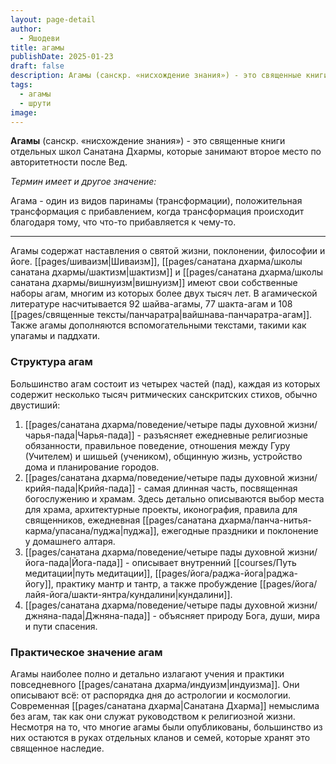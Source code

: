 ```yaml
---
layout: page-detail
author:
  - Яшодеви
title: агамы
publishDate: 2025-01-23
draft: false
description: Агамы (санскр. «нисхождение знания») - это священные книги отдельных школ Санатана Дхармы, которые занимают второе место по авторитетности после Вед. Эти тексты содержат наставления о святой жизни, поклонении, философии и йоге.
tags:
  - агамы
  - шрути
image:
---
```

**Агамы** (санскр. «нисхождение знания») - это священные книги отдельных школ Санатана Дхармы, которые занимают второе место по авторитетности после Вед. 

*Термин имеет и другое значение:*

Агама - один из видов паринамы (трансформации), положительная трансформация с прибавлением, когда трансформация происходит благодаря тому, что что-то прибавляется к чему-то.

---
Агамы содержат наставления о святой жизни, поклонении, философии и йоге. [[pages/шиваизм|Шиваизм]], [[pages/санатана дхарма/школы санатана дхармы/шактизм|шактизм]] и [[pages/санатана дхарма/школы санатана дхармы/вишнуизм|вишнуизм]] имеют свои собственные наборы агам, многим из которых более двух тысяч лет. В агамической литературе насчитывается 92 шайва-агамы, 77 шакта-агам и 108 [[pages/священные тексты/панчаратра|вайшнава-панчаратра-агам]]. Также агамы дополняются вспомогательными текстами, такими как упагамы и паддхати.

### Структура агам  
Большинство агам состоит из четырех частей (пад), каждая из которых содержит несколько тысяч ритмических санскритских стихов, обычно двустиший:

1. [[pages/санатана дхарма/поведение/четыре пады духовной жизни/чарья-пада|Чарья-пада]] - разъясняет ежедневные религиозные обязанности, правильное поведение, отношения между Гуру (Учителем) и шишьей (учеником), общинную жизнь, устройство дома и планирование городов.
2. [[pages/санатана дхарма/поведение/четыре пады духовной жизни/крийя-пада|Крийя-пада]] - самая длинная часть, посвященная богослужению и храмам. Здесь детально описываются выбор места для храма, архитектурные проекты, иконография, правила для священников, ежедневная [[pages/санатана дхарма/панча-нитья-карма/упасана/пуджа|пуджа]], ежегодные праздники и поклонение у домашнего алтаря.
3. [[pages/санатана дхарма/поведение/четыре пады духовной жизни/йога-пада|Йога-пада]] - описывает внутренний [[courses/Путь медитации|путь медитации]], [[pages/йога/раджа-йога|раджа-йогу]], практику мантр и тантр, а также пробуждение [[pages/йога/лайя-йога/шакти-янтра/кундалини|кундалини]].
4. [[pages/санатана дхарма/поведение/четыре пады духовной жизни/джняна-пада|Джняна-пада]] - объясняет природу Бога, души, мира и пути спасения.

### Практическое значение агам  
Агамы наиболее полно и детально излагают учения и практики повседневного [[pages/санатана дхарма/индуизм|индуизма]]. Они описывают всё: от распорядка дня до астрологии и космологии. Современная [[pages/санатана дхарма|Санатана Дхарма]] немыслима без агам, так как они служат руководством к религиозной жизни.  
Несмотря на то, что многие агамы были опубликованы, большинство из них остаются в руках отдельных кланов и семей, которые хранят это священное наследие.